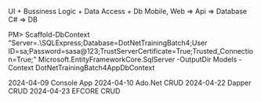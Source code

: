 UI + Bussiness Logic + Data Access + Db 
Mobile, Web => Api => Database C# => DB

PM> Scaffold-DbContext "Server=.\SQLExpress;Database=DotNetTrainingBatch4;User ID=sa;Password=sasa@123;TrustServerCertificate=True;Trusted_Connection=True;" Microsoft.EntityFrameworkCore.SqlServer -OutputDir Models -Context DotNetTrainingBatch4AppDbContext


2024-04-09 Console App
2024-04-10 Ado.Net CRUD
2024-04-22 Dapper CRUD
2024-04-23 EFCORE CRUD